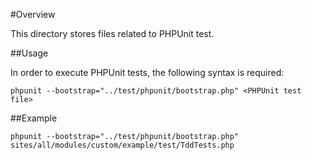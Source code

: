 #Overview

This directory stores files related to PHPUnit test.

##Usage

In order to execute PHPUnit tests, the following syntax is required:

```
phpunit --bootstrap="../test/phpunit/bootstrap.php" <PHPUnit test file>
```

##Example

```
phpunit --bootstrap="../test/phpunit/bootstrap.php" sites/all/modules/custom/example/test/TddTests.php
```
